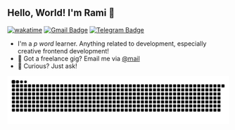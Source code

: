 ## Hello, World! I'm Rami 👋

[![wakatime](https://wakatime.com/badge/user/aa09bb25-ed24-4cf1-87b4-ae8c509c9d98.svg)](https://wakatime.com/@aa09bb25-ed24-4cf1-87b4-ae8c509c9d98)
[![Gmail Badge](https://img.shields.io/badge/-me@shalabi.ru-c14438?style=social&logo=Gmail&logoColor=red&link=mailto:me@shalabi.ru)](mailto:me@shalabi.ru)
[![Telegram Badge](https://img.shields.io/badge/-Telegram-c14438?style=social&logo=Telegram&logoColor=red&link=https://t.me/u88s8)](https://t.me/u88s8)
<!--
<br/>
[![LeetCode user Rami-00](https://img.shields.io/badge/dynamic/json?style=for-the-badge&labelColor=black&color=%23ffa116&label=Solved&query=solvedOverTotal&url=https%3A%2F%2Fleetcode-badge.vercel.app%2Fapi%2Fusers%2FRami-00&logo=leetcode&logoColor=yellow)](https://leetcode.com/Rami-00/)
-->
- I'm a *p word* learner. Anything related to development, especially creative frontend development!
- 💼 Got a freelance gig? Email me via <a href="mailto:ramipro.ac@gmail.com">@mail</a>
- 💬 Curious? Just ask!



<picture>
  <source media="(prefers-color-scheme: dark)" srcset="https://raw.githubusercontent.com/rami-0/rami-0/output/github-snake-dark.svg" />
  <source media="(prefers-color-scheme: light)" srcset="https://raw.githubusercontent.com/rami-0/rami-0/output/github-snake.svg" />
  <img alt="github-snake" src="https://raw.githubusercontent.com/rami-0/rami-0/output/github-snake.svg" />
</picture>

